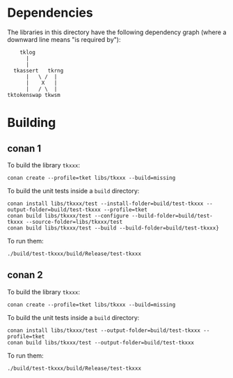 # Dependencies

The libraries in this directory have the following dependency graph (where a
downward line means "is required by"):

        tklog
          |
          |
      tkassert   tkrng
          |   \ /  |
          |    X   |
          |   / \  |
    tktokenswap tkwsm

# Building

## conan 1

To build the library `tkxxx`:

```shell
conan create --profile=tket libs/tkxxx --build=missing
```

To build the unit tests inside a `build` directory:

```shell
conan install libs/tkxxx/test --install-folder=build/test-tkxxx --output-folder=build/test-tkxxx --profile=tket
conan build libs/tkxxx/test --configure --build-folder=build/test-tkxxx --source-folder=libs/tkxxx/test
conan build libs/tkxxx/test --build --build-folder=build/test-tkxxx}
```

To run them:

```shell
./build/test-tkxxx/build/Release/test-tkxxx
```

## conan 2

To build the library `tkxxx`:

```shell
conan create --profile=tket libs/tkxxx --build=missing
```

To build the unit tests inside a `build` directory:

```
conan install libs/tkxxx/test --output-folder=build/test-tkxxx --profile=tket
conan build libs/tkxxx/test --output-folder=build/test-tkxxx
```

To run them:

```shell
./build/test-tkxxx/build/Release/test-tkxxx
```
